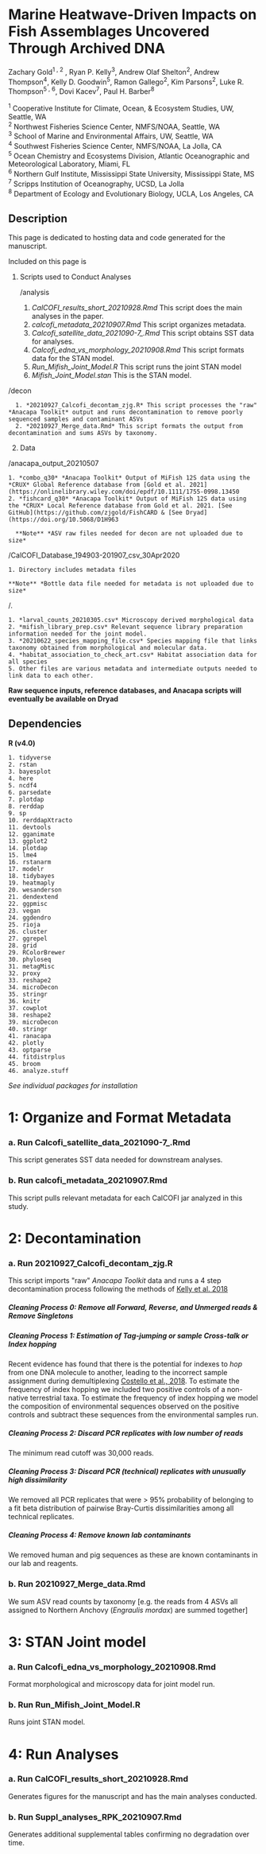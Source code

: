 # Marine Heatwave-Driven Impacts on Fish Assemblages Uncovered Through Archived DNA

Zachary Gold<sup>1 , 2</sup> , Ryan P. Kelly<sup>3</sup>, Andrew Olaf Shelton<sup>2</sup>, Andrew Thompson<sup>4</sup>, Kelly D. Goodwin<sup>5</sup>, Ramon Gallego<sup>2</sup>, Kim Parsons<sup>2</sup>, Luke R. Thompson<sup>5 , 6</sup>,  Dovi Kacev<sup>7</sup>, Paul H. Barber<sup>8</sup>

<sup>1</sup> Cooperative Institute for Climate, Ocean, & Ecosystem Studies, UW, Seattle, WA <br />
<sup>2</sup> Northwest Fisheries Science Center, NMFS/NOAA, Seattle, WA <br />
<sup>3</sup> School of Marine and Environmental Affairs, UW, Seattle, WA <br />
<sup>4</sup> Southwest Fisheries Science Center, NMFS/NOAA, La Jolla, CA <br />
<sup>5</sup> Ocean Chemistry and Ecosystems Division, Atlantic Oceanographic and Meteorological Laboratory, Miami, FL <br />
<sup>6</sup> Northern Gulf Institute, Mississippi State University, Mississippi State, MS <br />
<sup>7</sup> Scripps Institution of Oceanography, UCSD, La Jolla <br />
<sup>8</sup> Department of Ecology and Evolutionary Biology, UCLA, Los Angeles, CA <br />

## Description
This page is dedicated to hosting data and code generated for the manuscript.

Included on this page is
1. Scripts used to Conduct Analyses

    /analysis

      1. *CalCOFI_results_short_20210928.Rmd* This script does the main analyses in the paper.
      2. *calcofi_metadata_20210907.Rmd* This script organizes metadata.
      3. *Calcofi_satellite_data_2021090-7_.Rmd* This script obtains SST data for analyses.
      4. *Calcofi_edna_vs_morphology_20210908.Rmd* This script formats data for the STAN model.
      5. *Run_Mifish_Joint_Model.R* This script runs the joint STAN model
      6. *Mifish_Joint_Model.stan* This is the STAN model.

  /decon

      1. *20210927_Calcofi_decontam_zjg.R* This script processes the "raw" *Anacapa Toolkit* output and runs decontamination to remove poorly sequenced samples and contaminant ASVs
      2. *20210927_Merge_data.Rmd* This script formats the output from decontamination and sums ASVs by taxonomy.
2. Data

  /anacapa_output_20210507

    1. *combo_q30* *Anacapa Toolkit* Output of MiFish 12S data using the *CRUX* Global Reference database from [Gold et al. 2021](https://onlinelibrary.wiley.com/doi/epdf/10.1111/1755-0998.13450       
    2. *fishcard_q30* *Anacapa Toolkit* Output of MiFish 12S data using the *CRUX* Local Reference database from Gold et al. 2021. [See GitHub](https://github.com/zjgold/FishCARD & [See Dryad](https://doi.org/10.5068/D1H963

      **Note** *ASV raw files needed for decon are not uploaded due to size*

  /CalCOFI_Database_194903-201907_csv_30Apr2020

    1. Directory includes metadata files

    **Note** *Bottle data file needed for metadata is not uploaded due to size*

  /.

    1. *larval_counts_20210305.csv* Microscopy derived morphological data
    2. *mifish_library_prep.csv* Relevant sequence library preparation information needed for the joint model.
    3. *20210622_species_mapping_file.csv* Species mapping file that links taxonomy obtained from morphological and molecular data.
    4. *habitat_association_to_check_art.csv* Habitat association data for all species
    5. Other files are various metadata and intermediate outputs needed to link data to each other.


**Raw sequence inputs, reference databases, and Anacapa scripts  will eventually be  available on Dryad**

## Dependencies

**R (v4.0)**

    1. tidyverse
    2. rstan
    3. bayesplot
    4. here
    5. ncdf4
    6. parsedate
    7. plotdap
    8. rerddap
    9. sp
    10. rerddapXtracto
    11. devtools
    12. gganimate
    13. ggplot2
    14. plotdap
    15. lme4
    16. rstanarm
    17. modelr
    18. tidybayes
    19. heatmaply
    20. wesanderson
    21. dendextend
    22. ggpmisc
    23. vegan
    24. ggdendro
    25. rioja
    26. cluster
    27. ggrepel
    28. grid
    29. RColorBrewer
    30. phyloseq
    31. metagMisc
    32. proxy
    33. reshape2
    34. microDecon
    35. stringr
    36. knitr
    37. cowplot
    38. reshape2
    39. microDecon
    40. stringr
    41. ranacapa
    42. plotly
    43. optparse
    44. fitdistrplus
    45. broom
    46. analyze.stuff


*See individual packages for installation*

# 1: Organize and Format Metadata

### a. Run Calcofi_satellite_data_2021090-7_.Rmd
This script generates SST data needed for downstream analyses.
### b. Run calcofi_metadata_20210907.Rmd
This script pulls relevant metadata for each CalCOFI jar analyzed in this study.

# 2: Decontamination

### a. Run 20210927_Calcofi_decontam_zjg.R
This script imports "raw" *Anacapa Toolkit* data and runs a 4 step decontamination process following the methods of [Kelly et al. 2018](https://peerj.com/articles/4521/)
##### Cleaning Process 0: Remove all Forward, Reverse, and Unmerged reads & Remove Singletons

##### Cleaning Process 1: Estimation of *Tag-jumping* or sample *Cross-talk* or *Index hopping*
Recent evidence has found that there is the potential for indexes to *hop* from one DNA molecule to another, leading to the incorrect sample assignment during demultiplexing [Costello et al., 2018](https://bmcgenomics.biomedcentral.com/articles/10.1186/s12864-018-4703-0). To estimate the frequency of index hopping we included two positive controls of a non-native terrestrial taxa. To estimate the frequency of index hopping we model the composition of environmental sequences observed on the positive controls and subtract these sequences from the environmental samples run.

##### Cleaning Process 2: Discard PCR replicates with low number of reads
The minimum read cutoff was 30,000 reads.

##### Cleaning Process 3: Discard PCR (technical) replicates with unusually high dissimilarity
We removed all PCR replicates that were > 95% probability of belonging to a fit beta distribution of pairwise Bray-Curtis dissimilarities among all technical replicates.

##### Cleaning Process 4: Remove known lab contaminants
We removed human and pig sequences as these are known contaminants in our lab and reagents.

### b. Run 20210927_Merge_data.Rmd
We sum ASV read counts by taxonomy [e.g. the reads from 4 ASVs all assigned to Northern Anchovy (*Engraulis mordax*) are summed together]

# 3: STAN Joint model

### a. Run Calcofi_edna_vs_morphology_20210908.Rmd
Format morphological and microscopy data for joint model run.

### b. Run Run_Mifish_Joint_Model.R
Runs joint STAN model.

# 4: Run Analyses

### a. Run CalCOFI_results_short_20210928.Rmd
Generates figures for the manuscript and has the main analyses conducted.

### b. Run Suppl_analyses_RPK_20210907.Rmd
Generates additional supplemental tables confirming no degradation over time.
